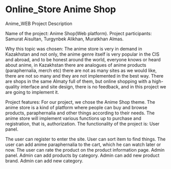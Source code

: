 # Online_Store Anime Shop
Anime_WEB Project Description

Name of the project: Anime Shop(Web platform). Project participants: Samurat Aisultan, Turgynbek Alikhan, Muratkhan Almas.

Why this topic was chosen: The anime store is very in demand in Kazakhstan and not only, the anime genre itself is very popular in the CIS and abroad, and to be honest around the world, everyone knows or heard about anime, in Kazakhstan there are analogues of anime products (paraphernalia, merch etc) there are not as many sites as we would like, there are not so many and they are not implemented in the best way. There are shops in the same Almaty full of them, but online shopping with a high-quality interface and site design, there is no feedback, and in this project we are going to implement it.

Project features: For our project, we chose the Anime Shop theme. The anime store is a kind of platform where people can buy and browse products, paraphernalia and other things according to their needs. The anime store will implement various functions up to purchase and registration, that is, authorization. The functionality of the project is: User panel.

The user can register to enter the site. User can sort item to find things. The user can add anime paraphernalia to the cart, which he can watch later or now. The user can rate the product on the product information page. Admin panel. Admin can add products by category. Admin can add new product brand. Admin can add new category.
